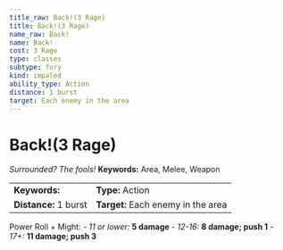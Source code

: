 ```yaml
---
title_raw: Back!(3 Rage)
title: Back!(3 Rage)
name_raw: Back!
name: Back!
cost: 3 Rage
type: classes
subtype: fury
kind: impaled
ability_type: Action
distance: 1 burst
target: Each enemy in the area
---
```


# Back!(3 Rage)

*Surrounded? The fools!* **Keywords:** Area, Melee, Weapon

|                       |                                    |
| :-------------------- | :--------------------------------- |
| **Keywords:**         | **Type:** Action                   |
| **Distance:** 1 burst | **Target:** Each enemy in the area |

Power Roll + Might: - *11 or lower:* **5 damage** - *12-16:* **8 damage; push 1** - *17+:* **11 damage; push 3**
